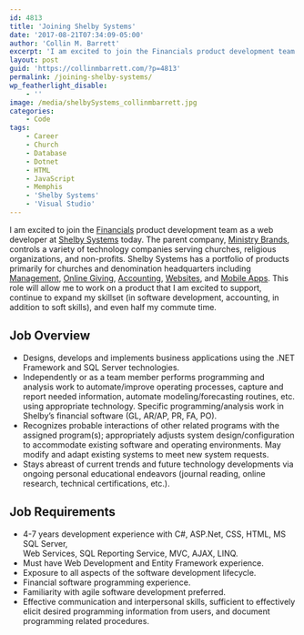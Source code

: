 ```yaml
---
id: 4813
title: 'Joining Shelby Systems'
date: '2017-08-21T07:34:09-05:00'
author: 'Collin M. Barrett'
excerpt: 'I am excited to join the Financials product development team as a web developer at Shelby Systems today.'
layout: post
guid: 'https://collinmbarrett.com/?p=4813'
permalink: /joining-shelby-systems/
wp_featherlight_disable:
    - ''
image: /media/shelbySystems_collinmbarrett.jpg
categories:
    - Code
tags:
    - Career
    - Church
    - Database
    - Dotnet
    - HTML
    - JavaScript
    - Memphis
    - 'Shelby Systems'
    - 'Visual Studio'
---
```


I am excited to join the [Financials](https://www.shelbysystems.com/church-accounting/) product development team as a web developer at [Shelby Systems](https://www.shelbysystems.com/) today. The parent company, [Ministry Brands](https://www.ministrybrands.com/), controls a variety of technology companies serving churches, religious organizations, and non-profits. Shelby Systems has a portfolio of products primarily for churches and denomination headquarters including [Management](https://www.shelbysystems.com/church-management/), [Online Giving](https://www.shelbysystems.com/online-giving/), [Accounting](https://www.shelbysystems.com/church-accounting/), [Websites](https://www.shelbysystems.com/church-websites/), and [Mobile Apps](https://www.shelbysystems.com/). This role will allow me to work on a product that I am excited to support, continue to expand my skillset (in software development, accounting, in addition to soft skills), and even half my commute time.

## Job Overview

- Designs, develops and implements business applications using the .NET Framework and SQL Server technologies.
- Independently or as a team member performs programming and analysis work to automate/improve operating processes, capture and report needed information, automate modeling/forecasting routines, etc. using appropriate technology. Specific programming/analysis work in Shelby’s financial software (GL, AR/AP, PR, FA, PO).
- Recognizes probable interactions of other related programs with the assigned program(s); appropriately adjusts system design/configuration to accommodate existing software and operating environments. May modify and adapt existing systems to meet new system requests.
- Stays abreast of current trends and future technology developments via ongoing personal educational endeavors (journal reading, online research, technical certifications, etc.).

## Job Requirements

- 4-7 years development experience with C#, ASP.Net, CSS, HTML, MS SQL Server,  
    Web Services, SQL Reporting Service, MVC, AJAX, LINQ.
- Must have Web Development and Entity Framework experience.
- Exposure to all aspects of the software development lifecycle.
- Financial software programming experience.
- Familiarity with agile software development preferred.
- Effective communication and interpersonal skills, sufficient to effectively elicit desired programming information from users, and document programming related procedures.